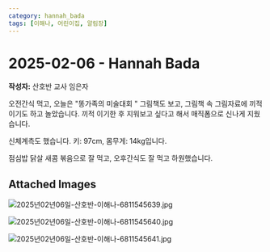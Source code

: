 ```yaml
---
category: hannah_bada
tags: [이해나, 어린이집, 알림장]
---
```


# 2025-02-06 - Hannah Bada

**작성자:** 산호반 교사 임은자  

오전간식 먹고, 오늘은 "똥가족의 미술대회 " 그림책도 보고, 그림책 속 그림자료에 끼적이기도 하고 놀았습니다. 끼적 이기한 후 지워보고 싶다고 해서 매직폼으로 신나게 지웠습니다. 

신체계측도 했습니다.
키:  97cm,   몸무게:  14kg입니다.

점심밥 닭살 새콤 볶음으로 잘 먹고,  오후간식도 잘 먹고 하원했습니다.

## Attached Images
![2025년02년06일-산호반-이해나-6811545639.jpg](https://feghi.github.io/assets/img/bada_photo/2025년02년06일-산호반-이해나-6811545639.jpg)

![2025년02년06일-산호반-이해나-6811545640.jpg](https://feghi.github.io/assets/img/bada_photo/2025년02년06일-산호반-이해나-6811545640.jpg)

![2025년02년06일-산호반-이해나-6811545641.jpg](https://feghi.github.io/assets/img/bada_photo/2025년02년06일-산호반-이해나-6811545641.jpg)

